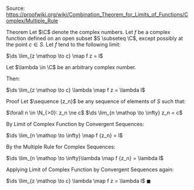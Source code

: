 # 

Source: https://proofwiki.org/wiki/Combination_Theorem_for_Limits_of_Functions/Complex/Multiple_Rule

Theorem
Let $\C$ denote the complex numbers.
Let $f$ be a complex function defined on an open subset $S \subseteq \C$, except possibly at the point $c \in S$.
Let $f$ tend to the following limit:

$\ds \lim_{z \mathop \to c} \map f z = l$

Let $\lambda \in \C$ be an arbitrary complex number.

Then:

$\ds \lim_{z \mathop \to c} \lambda \map f z = \lambda l$


Proof
Let $\sequence {z_n}$ be any sequence of elements of $S$ such that:

$\forall n \in \N_{>0}: z_n \ne c$
$\ds \lim_{n \mathop \to \infty} z_n = c$

By Limit of Complex Function by Convergent Sequences:

$\ds \lim_{n \mathop \to \infty} \map f {z_n} = l$

By the Multiple Rule for Complex Sequences:

$\ds \lim_{n \mathop \to \infty}\lambda \map f {z_n} = \lambda l$

Applying Limit of Complex Function by Convergent Sequences again:

$\ds \lim_{z \mathop \to c} \lambda \map f z = \lambda l$
$\blacksquare$





